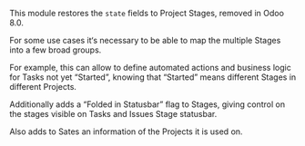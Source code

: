 This module restores the `state` fields to Project Stages, removed in Odoo 8.0.

For some use cases it‘s necessary to be able to map the multiple Stages into 
a few broad groups.

For example, this can allow to define automated actions and business logic for 
Tasks not yet “Started”, knowing that “Started” means different Stages in 
different Projects.

Additionally adds a “Folded in Statusbar” flag to Stages, giving control on
the stages visible on Tasks and Issues Stage statusbar.

Also adds to Sates an information of the Projects it is used on.
